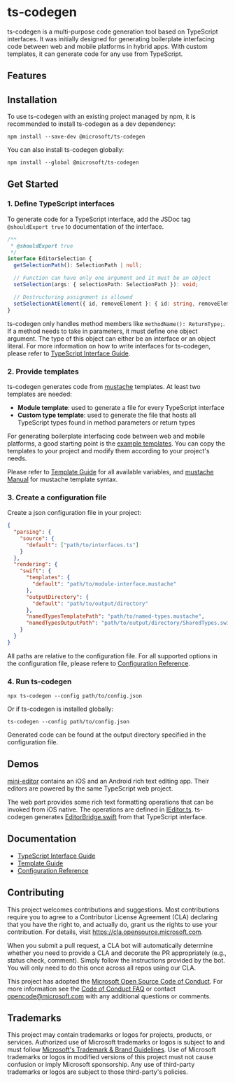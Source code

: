 # ts-codegen

ts-codegen is a multi-purpose code generation tool based on TypeScript interfaces. It was initially designed for generating boilerplate interfacing code between web and mobile platforms in hybrid apps. With custom templates, it can generate code for any use from TypeScript.

## Features

## Installation

To use ts-codegen with an existing project managed by npm, it is recommended to install ts-codegen as a dev dependency:

```shell
npm install --save-dev @microsoft/ts-codegen
```

You can also install ts-codegen globally:

```shell
npm install --global @microsoft/ts-codegen
```

## Get Started

### 1. Define TypeScript interfaces

To generate code for a TypeScript interface, add the JSDoc tag `@shouldExport true` to documentation of the interface.

```typescript
/**
 * @shouldExport true
 */
interface EditorSelection {
  getSelectionPath(): SelectionPath | null;

  // Function can have only one argument and it must be an object
  setSelection(args: { selectionPath: SelectionPath }): void;

  // Destructuring assignment is allowed
  setSelectionAtElement({ id, removeElement }: { id: string, removeElement?: boolean }): void;
}
```

ts-codegen only handles method members like `methodName(): ReturnType;`. If a method needs to take in parameters, it must define one object argument. The type of this object can either be an interface or an object literal. For more information on how to write interfaces for ts-codegen, please refer to [TypeScript Interface Guide](documentation/interface-guide.md).

### 2. Provide templates

ts-codegen generates code from [mustache](http://mustache.github.io) templates. At least two templates are needed:

- **Module template**: used to generate a file for every TypeScript interface
- **Custom type template**: used to generate the file that hosts all TypeScript types found in method parameters or return types

For generating boilerplate interfacing code between web and mobile platforms, a good starting point is the [example templates](example-templates). You can copy the templates to your project and modify them according to your project's needs.

Please refer to [Template Guide](documentation/template-guide.md) for all available variables, and [mustache Manual](http://mustache.github.io/mustache.5.html) for mustache template syntax.

### 3. Create a configuration file

Create a json configuration file in your project:

```json
{
  "parsing": {
    "source": {
      "default": ["path/to/interfaces.ts"]
    }
  },
  "rendering": {
    "swift": {
      "templates": {
        "default": "path/to/module-interface.mustache"
      },
      "outputDirectory": {
        "default": "path/to/output/directory"
      },
      "namedTypesTemplatePath": "path/to/named-types.mustache",
      "namedTypesOutputPath": "path/to/output/directory/SharedTypes.swift"
    }
  }
}
```

All paths are relative to the configuration file. For all supported options in the configuration file, please refere to [Configuration Reference](documentation/configuration-reference.md).

### 4. Run ts-codegen

```shell
npx ts-codegen --config path/to/config.json
```

Or if ts-codegen is installed globally:

```shell
ts-codegen --config path/to/config.json
```

Generated code can be found at the output directory specified in the configuration file.

## Demos

[mini-editor](demo/mini-editor) contains an iOS and an Android rich text editing app. Their editors are powered by the same TypeScript web project.

The web part provides some rich text formatting operations that can be invoked from iOS native. The operations are defined in [IEditor.ts](demo/mini-editor/web/src/editor/IEditor.ts). ts-codegen generates [EditorBridge.swift](demo/mini-editor/apple/MiniEditor/Generated/EditorBridge.swift) from that TypeScript interface.

## Documentation

- [TypeScript Interface Guide](documentation/interface-guide.md)
- [Template Guide](documentation/template-guide.md)
- [Configuration Reference](documentation/configuration-reference.md)

## Contributing

This project welcomes contributions and suggestions. Most contributions require you to agree to a
Contributor License Agreement (CLA) declaring that you have the right to, and actually do, grant us
the rights to use your contribution. For details, visit https://cla.opensource.microsoft.com.

When you submit a pull request, a CLA bot will automatically determine whether you need to provide
a CLA and decorate the PR appropriately (e.g., status check, comment). Simply follow the instructions
provided by the bot. You will only need to do this once across all repos using our CLA.

This project has adopted the [Microsoft Open Source Code of Conduct](https://opensource.microsoft.com/codeofconduct/).
For more information see the [Code of Conduct FAQ](https://opensource.microsoft.com/codeofconduct/faq/) or
contact [opencode@microsoft.com](mailto:opencode@microsoft.com) with any additional questions or comments.

## Trademarks

This project may contain trademarks or logos for projects, products, or services. Authorized use of Microsoft 
trademarks or logos is subject to and must follow 
[Microsoft's Trademark & Brand Guidelines](https://www.microsoft.com/en-us/legal/intellectualproperty/trademarks/usage/general).
Use of Microsoft trademarks or logos in modified versions of this project must not cause confusion or imply Microsoft sponsorship.
Any use of third-party trademarks or logos are subject to those third-party's policies.
